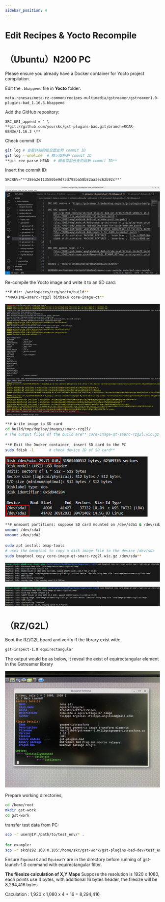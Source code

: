 ```yaml
---
sidebar_position: 4
---
```


# Edit Recipes & Yocto Recompile
# （Ubuntu）N200 PC

Please ensure you already have a Docker container for Yocto project compilation.

Edit the `.bbappend` file in **Yocto** folder:

```
meta-renesas/meta-rz-common/recipes-multimedia/gstreamer/gstreamer1.0-plugins-bad_1.16.3.bbappend
```

Add the GitHub repository:

```
SRC_URI_append = " \
**git://github.com/yourskc/gst-plugins-bad.git;branch=RCAR-GEN3e/1.16.3 \**
```

Check commit ID:

```bash
git log # 查看詳細的提交歷史和 commit ID
git log --oneline  # 顯示簡短的 commit ID
**git rev-parse HEAD  # 顯示當前分支的最新 commit ID**
```

Insert the commit ID:

```
SRCREV="**28ea2e113580be9d73d798ba58b82aa3ec62b92c**"
```

![](../img/g03_01.png)

Re-compile the Yocto image and write it to an SD card:

```bash
**# dir: /workspaces/rzg/yocto/build**
**MACHINE=smarc-rzg2l bitbake core-image-qt**
```

![](../img/g03_02.png)

```bash
**# Write image to SD card
cd build/tmp/deploy/images/smarc-rzg2l/
# The output files of the build are** core-image-qt-smarc-rzg2l.wic.gz **&** core-image-qt-smarc-rzg2l.wic.bmap

**# Exit the Docker container, insert SD card to the PC
sudo fdisk -l       # check device ID of SD card** 
```

![](../img/g03_03.png)

```bash
**# unmount partitions: suppose SD card mounted on /dev/sda1 & /dev/sda2
umount /dev/sda1
umount /dev/sda2

sudo apt install bmap-tools
# uses the bmaptool to copy a disk image file to the device /dev/sda
sudo bmaptool copy core-image-qt-smarc-rzg2l.wic.gz /dev/sda**
```

![](../img/g03_04.png)

![](../img/g03_05.png)

# （RZ/G2L）

Boot the RZ/G2L board and verify if the library exist with:

```bash
gst-inspect-1.0 equirectangular
```

The output would be as below, it reveal the exist of equirectangular element in the Gstreamer library

![](../img/g03_06.png)

Prepare working directories,

```bash
cd /home/root
mkdir gst-work
cd gst-work
```

transfer test data from PC:

```bash
scp -r user@IP:/path/to/test_env/* .

for example:
scp -r skc@192.168.0.105:/home/skc/gst-work/gst-plugins-bad-dev/test_env/* .
```

Ensure `EquimatX` and `EquimatY` are in the directory before running of gst-launch-1.0 command with equirectangular filter.

**The filesize calculation of X,Y Maps**
Suppose the resolution is 1920 x 1080, each points use 4 bytes, with additional 16 bytes header, the filesize will be 8,294,416 bytes

Caculation : 1,920 x 1,080 x 4 + 16 = 8,294,416